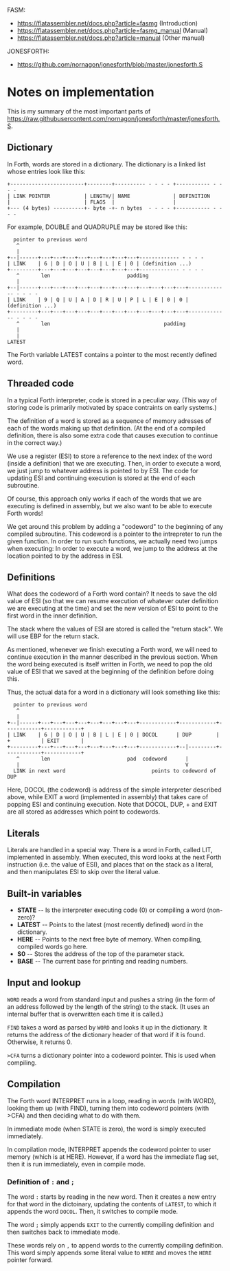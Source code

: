 FASM:
- https://flatassembler.net/docs.php?article=fasmg (Introduction)
- https://flatassembler.net/docs.php?article=fasmg_manual (Manual)
- https://flatassembler.net/docs.php?article=manual (Other manual)

JONESFORTH:
- https://github.com/nornagon/jonesforth/blob/master/jonesforth.S

# Notes on implementation

This is my summary of the most important parts of
https://raw.githubusercontent.com/nornagon/jonesforth/master/jonesforth.S.

## Dictionary

In Forth, words are stored in a dictionary. The dictionary is a linked list whose entries look like this:

    +------------------------+--------+---------- - - - - +----------- - - - -
    | LINK POINTER           | LENGTH/| NAME              | DEFINITION
    |                        | FLAGS  |                   |
    +--- (4 bytes) ----------+- byte -+- n bytes  - - - - +----------- - - - -

For example, DOUBLE and QUADRUPLE may be stored like this:

      pointer to previous word
       ^
       |
    +--|------+---+---+---+---+---+---+---+---+------------- - - - -
    | LINK    | 6 | D | O | U | B | L | E | 0 | (definition ...)
    +---------+---+---+---+---+---+---+---+---+------------- - - - -
       ^       len                         padding
       |
    +--|------+---+---+---+---+---+---+---+---+---+---+---+---+------------- - - - -
    | LINK    | 9 | Q | U | A | D | R | U | P | L | E | 0 | 0 | (definition ...)
    +---------+---+---+---+---+---+---+---+---+---+---+---+---+------------- - - - -
       ^       len                                     padding
       |
       |
    LATEST

The Forth variable LATEST contains a pointer to the most recently defined word.

## Threaded code

In a typical Forth interpreter, code is stored in a peculiar way. (This way of
storing code is primarily motivated by space contraints on early systems.)

The definition of a word is stored as a sequence of memory adresses of each of
the words making up that definition. (At the end of a compiled definition, there
is also some extra code that causes execution to continue in the correct way.)

We use a register (ESI) to store a reference to the next index of the
word (inside a definition) that we are executing. Then, in order to execute a
word, we just jump to whatever address is pointed to by ESI. The code for
updating ESI and continuing execution is stored at the end of each subroutine.

Of course, this approach only works if each of the words that we are executing
is defined in assembly, but we also want to be able to execute Forth words!

We get around this problem by adding a "codeword" to the beginning of any
compiled subroutine. This codeword is a pointer to the intrepreter to run the
given function. In order to run such functions, we actually need two jumps when
executing: In order to execute a word, we jump to the address at the location
pointed to by the address in ESI.

## Definitions

What does the codeword of a Forth word contain? It needs to save the old value
of ESI (so that we can resume execution of whatever outer definition we are
executing at the time) and set the new version of ESI to point to the first word
in the inner definition.

The stack where the values of ESI are stored is called the "return stack". We
will use EBP for the return stack.

As mentioned, whenever we finish executing a Forth word, we will need to
continue execution in the manner described in the previous section. When the
word being executed is itself written in Forth, we need to pop the old value of
ESI that we saved at the beginning of the definition before doing this.

Thus, the actual data for a word in a dictionary will look something like this:

      pointer to previous word
       ^
       |
    +--|------+---+---+---+---+---+---+---+---+------------+------------+------------+------------+
    | LINK    | 6 | D | O | U | B | L | E | 0 | DOCOL      | DUP        | +          | EXIT       |
    +---------+---+---+---+---+---+---+---+---+------------+--|---------+------------+------------+
       ^       len                         pad  codeword      |
       |                                                      V
      LINK in next word                            points to codeword of DUP

Here, DOCOL (the codeword) is address of the simple interpreter described above,
while EXIT a word (implemented in assembly) that takes care of popping ESI and
continuing execution. Note that DOCOL, DUP, + and EXIT are all stored as
addresses which point to codewords.

## Literals

Literals are handled in a special way. There is a word in Forth, called LIT,
implemented in assembly. When executed, this word looks at the next Forth
instruction (i.e. the value of ESI), and places that on the stack as a literal,
and then manipulates ESI to skip over the literal value.

## Built-in variables

* **STATE** -- Is the interpreter executing code (0) or compiling a word (non-zero)?
* **LATEST** -- Points to the latest (most recently defined) word in the dictionary.
* **HERE** -- Points to the next free byte of memory.  When compiling, compiled words go here.
* **S0** -- Stores the address of the top of the parameter stack.
* **BASE** -- The current base for printing and reading numbers.

## Input and lookup

`WORD` reads a word from standard input and pushes a string (in the form of an
address followed by the length of the string) to the stack. (It uses an internal
buffer that is overwritten each time it is called.)

`FIND` takes a word as parsed by `WORD` and looks it up in the dictionary. It
returns the address of the dictionary header of that word if it is found.
Otherwise, it returns 0.

`>CFA` turns a dictionary pointer into a codeword pointer. This is used when
compiling.

## Compilation

The Forth word INTERPRET runs in a loop, reading in words (with WORD), looking
them up (with FIND), turning them into codeword pointers (with >CFA) and then
deciding what to do with them.

In immediate mode (when STATE is zero), the word is simply executed immediately.

In compilation mode, INTERPRET appends the codeword pointer to user memory
(which is at HERE). However, if a word has the immediate flag set, then it is
run immediately, even in compile mode.

### Definition of `:` and `;`

The word `:` starts by reading in the new word. Then it creates a new entry for
that word in the dictoinary, updating the contents of `LATEST`, to which it
appends the word `DOCOL`. Then, it switches to compile mode.

The word `;` simply appends `EXIT` to the currently compiling definition and
then switches back to immediate mode.

These words rely on `,` to append words to the currently compiling definition.
This word simply appends some literal value to `HERE` and moves the `HERE`
pointer forward.
